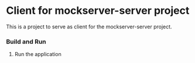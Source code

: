 # Client for mockserver-server project
This is a project to serve as client for the mockserver-server project.

### Build and Run
1. Run the application
